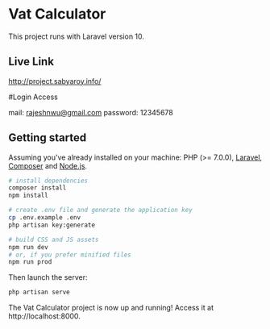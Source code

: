 # Vat Calculator

This project runs with Laravel version 10.

## Live Link

http://project.sabyaroy.info/

#Login Access

mail: rajeshnwu@gmail.com
password: 12345678

## Getting started

Assuming you've already installed on your machine: PHP (>= 7.0.0), [Laravel](https://laravel.com), [Composer](https://getcomposer.org) and [Node.js](https://nodejs.org).

``` bash
# install dependencies
composer install
npm install

# create .env file and generate the application key
cp .env.example .env
php artisan key:generate

# build CSS and JS assets
npm run dev
# or, if you prefer minified files
npm run prod
```

Then launch the server:

``` bash
php artisan serve
```

The Vat Calculator project is now up and running! Access it at http://localhost:8000.
